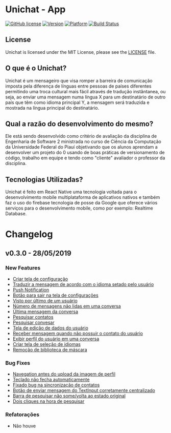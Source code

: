 # Unichat - App

[![GitHub license](https://img.shields.io/badge/license-MIT-blue.svg)]()
[![Version](https://img.shields.io/badge/Version-1.0-blue.svg)]()
[![Platform](https://img.shields.io/badge/React%20Native-App-green.svg)]()
[![Build Status](https://travis-ci.org/ES2-UFPI/Unichat.svg?branch=master)](https://travis-ci.org/ES2-UFPI/Unichat)

## License

Unichat is licensed under the MIT License, please see the [LICENSE](LICENSE) file.

## O que é o Unichat?

Unichat é um mensageiro que visa romper a barreira de comunicação imposta pela diferença de línguas entre pessoas de países diferentes permitindo uma troca cultural mais fácil através de tradução instântanea, ou seja, ao enviar uma mensagem numa língua X para um destinatário de outro país que têm como idioma principal Y, a mensagem será traduzida e mostrada na língua principal do destinatário.

## Qual a razão do desenvolvimento do mesmo?

Ele está sendo desenvolvido como critério de avaliação da disciplina de Engenharia de Software 2 ministrada no curso de Ciência da Computação da Universidade Federal do Piauí objetivando que os alunos aprendam a desenvolver um projeto do 0 usando de boas práticas de versionamento de código, trabalho em equipe e tendo como "cliente" avaliador o professor da disciplina.

## Tecnologias Utilizadas?

Unichat é feito em React Native uma tecnologia voltada para o desenvolvimento mobile multiplataforma de aplicativos nativos e também faz o uso do firebase tecnologia de posse da Google que oferece vários serviços para o desenvolvimento mobile, como por exemplo: Realtime Database.

# Changelog

## v0.3.0 - 28/05/2019

### New Features

- [Criar tela de configuração](https://github.com/ES2-UFPI/Unichat/pull/121)
- [Traduzir a mensagem de acordo com o idioma setado pelo usuário](https://github.com/ES2-UFPI/Unichat/pull/112)
- [Push Notification](https://github.com/ES2-UFPI/Unichat/pull/139)
- [Botão para sair na tela de configurações](https://github.com/ES2-UFPI/Unichat/pull/133)
- [Visto por último de um usuário](https://github.com/ES2-UFPI/Unichat/pull/123)
- [Número de mensagens não lidas em uma conversa](https://github.com/ES2-UFPI/Unichat/pull/115)
- [Última mensagem da conversa](https://github.com/ES2-UFPI/Unichat/pull/115)
- [Pesquisar contatos](https://github.com/ES2-UFPI/Unichat/pull/124)
- [Pesquisar convesar](https://github.com/ES2-UFPI/Unichat/pull/125)
- [Tela de edição de dados do usuário](https://github.com/ES2-UFPI/Unichat/pull/131)
- [Receber mensagem quando não possuir o contato do usuário](https://github.com/ES2-UFPI/Unichat/pull/119)
- [Exibir perfil do usuário em uma conversa](https://github.com/ES2-UFPI/Unichat/pull/138)
- [Criar tela de seleção de idiomas](https://github.com/ES2-UFPI/Unichat/pull/135)
- [Remoção de biblioteca de máscara](https://github.com/ES2-UFPI/Unichat/pull/137)

### Bug Fixes

- [Navegation antes do upload da imagem de perfil](https://github.com/ES2-UFPI/Unichat/pull/113)
- [Teclado não fecha automaticamente](https://github.com/ES2-UFPI/Unichat/pull/114)
- [Fixado bug na sincronização de contatos](https://github.com/ES2-UFPI/Unichat/pull/120)
- [Botão de enviar mensagem do TextInput corretamente centralizado](https://github.com/ES2-UFPI/Unichat/pull/122)
- [Barra de pesquisar não some/volta ao estado original](https://github.com/ES2-UFPI/Unichat/pull/130)
- [Dois cliques na hora de pesquisar](https://github.com/ES2-UFPI/Unichat/pull/132)

### Refatorações

- Não houve
